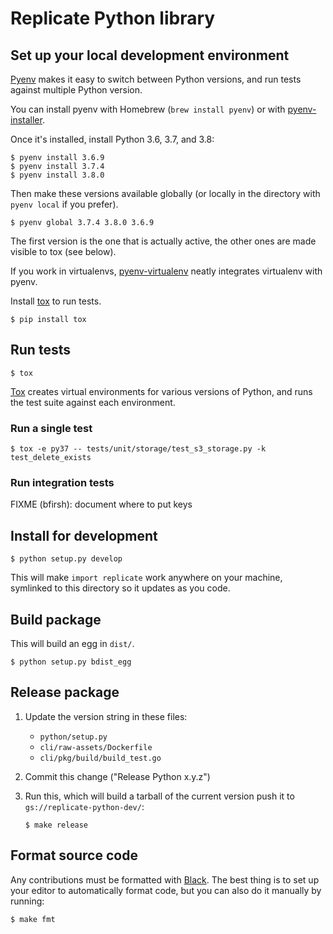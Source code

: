 # Replicate Python library

## Set up your local development environment

[Pyenv](https://github.com/pyenv/pyenv) makes it easy to switch between Python versions, and run tests against multiple Python version.

You can install pyenv with Homebrew (`brew install pyenv`) or with [pyenv-installer](https://github.com/pyenv/pyenv-installer).

Once it's installed, install Python 3.6, 3.7, and 3.8:

    $ pyenv install 3.6.9
    $ pyenv install 3.7.4
    $ pyenv install 3.8.0

Then make these versions available globally (or locally in the directory with `pyenv local` if you prefer).

    $ pyenv global 3.7.4 3.8.0 3.6.9

The first version is the one that is actually active, the other ones are made visible to tox (see below).

If you work in virtualenvs, [pyenv-virtualenv](https://github.com/pyenv/pyenv-virtualenv) neatly integrates virtualenv with pyenv.

Install [tox](https://tox.readthedocs.io/en/latest/) to run tests.

    $ pip install tox

## Run tests

    $ tox

[Tox](https://tox.readthedocs.io/en/latest/) creates virtual environments for various versions of Python, and runs the test suite against each environment.

### Run a single test

    $ tox -e py37 -- tests/unit/storage/test_s3_storage.py -k test_delete_exists

### Run integration tests

FIXME (bfirsh): document where to put keys

## Install for development

    $ python setup.py develop

This will make `import replicate` work anywhere on your machine, symlinked to this directory so it updates as you code.

## Build package

This will build an egg in `dist/`.

    $ python setup.py bdist_egg

## Release package

1.  Update the version string in these files:

    - `python/setup.py`
    - `cli/raw-assets/Dockerfile`
    - `cli/pkg/build/build_test.go`

2.  Commit this change ("Release Python x.y.z")
3.  Run this, which will build a tarball of the current version push it to `gs://replicate-python-dev/`:

        $ make release

## Format source code

Any contributions must be formatted with [Black](https://github.com/psf/black). The best thing is to set up your editor to automatically format code, but you can also do it manually by running:

    $ make fmt
